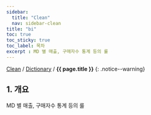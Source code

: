 ```yaml
---
sidebar:
  title: "Clean"
  nav: sidebar-clean
title: "bi"
toc: true
toc_sticky: true
toc_label: 목차
excerpt : MD 별 매출, 구매자수 통계 등의 룰
---
```

[Clean](/clean/) / [Dictionary](/clean/dictionary/) / **{{ page.title }}**
{: .notice--warning}


## 1. 개요

MD 별 매출, 구매자수 통계 등의 룰
